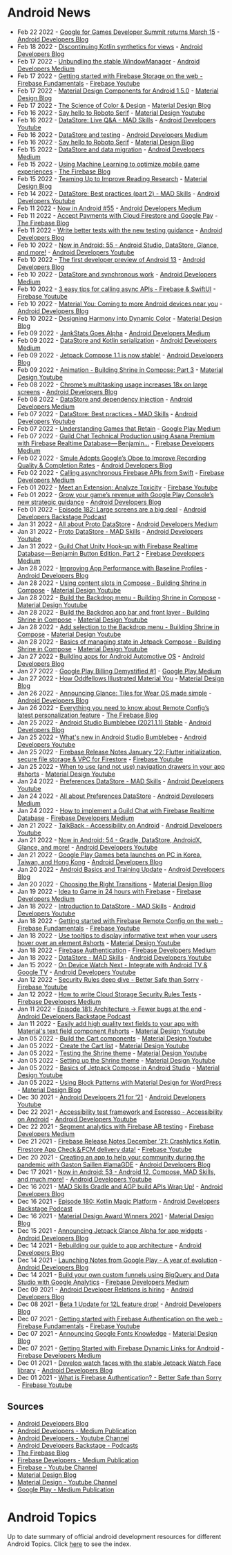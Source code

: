 # Android News

<!-- NEWS:START -->
- Feb 22 2022 - [Google for Games Developer Summit returns March 15](http://android-developers.googleblog.com/2022/02/google-for-games-developer-summit-returns.html) - [Android Developers Blog](https://android-developers.googleblog.com/)
- Feb 18 2022 - [Discontinuing Kotlin synthetics for views](http://android-developers.googleblog.com/2022/02/discontinuing-kotlin-synthetics-for-views.html) - [Android Developers Blog](https://android-developers.googleblog.com/)
- Feb 17 2022 - [Unbundling the stable WindowManager](https://medium.com/androiddevelopers/unbundling-the-stable-windowmanager-a5471ff2907?source=rss----95b274b437c2---4) - [Android Developers Medium](https://medium.com/androiddevelopers)
- Feb 17 2022 - [Getting started with Firebase Storage on the web - Firebase Fundamentals](https://www.youtube.com/watch?v=-IFRVMEhZDc) - [Firebase Youtube](https://www.youtube.com/user/Firebase)
- Feb 17 2022 - [Material Design Components for Android 1.5.0](https://material.io/blog/android-stable-release-1-5) - [Material Design Blog](https://material.io/blog)
- Feb 17 2022 - [The Science of Color & Design](https://material.io/blog/science-of-color-design) - [Material Design Blog](https://material.io/blog)
- Feb 16 2022 - [Say hello to Roboto Serif](https://www.youtube.com/watch?v=wtBS5wRpaHg) - [Material Design Youtube](https://www.youtube.com/c/MaterialDesign)
- Feb 16 2022 - [DataStore: Live Q&A - MAD Skills](https://www.youtube.com/watch?v=kzYKdog9S1k) - [Android Developers Youtube](https://www.youtube.com/c/AndroidDevelopers)
- Feb 16 2022 - [DataStore and testing](https://medium.com/androiddevelopers/datastore-and-testing-edf7ae8df3d8?source=rss----95b274b437c2---4) - [Android Developers Medium](https://medium.com/androiddevelopers)
- Feb 16 2022 - [Say hello to Roboto Serif](https://material.io/blog/roboto-serif) - [Material Design Blog](https://material.io/blog)
- Feb 15 2022 - [DataStore and data migration](https://medium.com/androiddevelopers/datastore-and-data-migration-fdca806eb1aa?source=rss----95b274b437c2---4) - [Android Developers Medium](https://medium.com/androiddevelopers)
- Feb 15 2022 - [Using Machine Learning to optimize mobile game experiences](http://firebase.googleblog.com/2022/02/custom-ondevice-machine-learning.html) - [The Firebase Blog](https://firebase.googleblog.com/)
- Feb 15 2022 - [Teaming Up to Improve Reading Research](https://material.io/blog/readability-consortium) - [Material Design Blog](https://material.io/blog)
- Feb 14 2022 - [DataStore: Best practices (part 2) - MAD Skills](https://www.youtube.com/watch?v=ZqlZnSdSqI4) - [Android Developers Youtube](https://www.youtube.com/c/AndroidDevelopers)
- Feb 11 2022 - [Now in Android #55](https://medium.com/androiddevelopers/now-in-android-55-ff44f10d7d28?source=rss----95b274b437c2---4) - [Android Developers Medium](https://medium.com/androiddevelopers)
- Feb 11 2022 - [Accept Payments with Cloud Firestore and Google Pay](http://firebase.googleblog.com/2022/02/accept-payments-with-Cloud-Firestore-and-Google-Pay.html) - [The Firebase Blog](https://firebase.googleblog.com/)
- Feb 11 2022 - [Write better tests with the new testing guidance](http://android-developers.googleblog.com/2022/02/write-better-tests-with-new-testing.html) - [Android Developers Blog](https://android-developers.googleblog.com/)
- Feb 10 2022 - [Now in Android: 55 - Android Studio, DataStore, Glance, and more!](https://www.youtube.com/watch?v=Hc79sDi3f0U) - [Android Developers Youtube](https://www.youtube.com/c/AndroidDevelopers)
- Feb 10 2022 - [The first developer preview of Android 13](http://android-developers.googleblog.com/2022/02/first-preview-android-13.html) - [Android Developers Blog](https://android-developers.googleblog.com/)
- Feb 10 2022 - [DataStore and synchronous work](https://medium.com/androiddevelopers/datastore-and-synchronous-work-576f3869ec4c?source=rss----95b274b437c2---4) - [Android Developers Medium](https://medium.com/androiddevelopers)
- Feb 10 2022 - [3 easy tips for calling async APIs - Firebase & SwiftUI](https://www.youtube.com/watch?v=j5htIyxmmzA) - [Firebase Youtube](https://www.youtube.com/user/Firebase)
- Feb 10 2022 - [Material You: Coming to more Android devices near you](http://android-developers.googleblog.com/2022/02/material-you-coming-to-more-android.html) - [Android Developers Blog](https://android-developers.googleblog.com/)
- Feb 10 2022 - [Designing Harmony into Dynamic Color](https://material.io/blog/dynamic-color-harmony) - [Material Design Blog](https://material.io/blog)
- Feb 09 2022 - [JankStats Goes Alpha](https://medium.com/androiddevelopers/jankstats-goes-alpha-8aff942255d5?source=rss----95b274b437c2---4) - [Android Developers Medium](https://medium.com/androiddevelopers)
- Feb 09 2022 - [DataStore and Kotlin serialization](https://medium.com/androiddevelopers/datastore-and-kotlin-serialization-8b25bf0be66c?source=rss----95b274b437c2---4) - [Android Developers Medium](https://medium.com/androiddevelopers)
- Feb 09 2022 - [Jetpack Compose 1.1 is now stable!](http://android-developers.googleblog.com/2022/02/jetpack-compose-11-now-stable.html) - [Android Developers Blog](https://android-developers.googleblog.com/)
- Feb 09 2022 - [Animation - Building Shrine in Compose: Part 3](https://www.youtube.com/watch?v=nCPEuWCQlWk) - [Material Design Youtube](https://www.youtube.com/c/MaterialDesign)
- Feb 08 2022 - [Chrome’s multitasking usage increases 18x on large screens](http://android-developers.googleblog.com/2022/02/chromes-multitasking-usage-increases.html) - [Android Developers Blog](https://android-developers.googleblog.com/)
- Feb 08 2022 - [DataStore and dependency injection](https://medium.com/androiddevelopers/datastore-and-dependency-injection-ea32b95704e3?source=rss----95b274b437c2---4) - [Android Developers Medium](https://medium.com/androiddevelopers)
- Feb 07 2022 - [DataStore: Best practices - MAD Skills](https://www.youtube.com/watch?v=S10ci36lBJ4) - [Android Developers Youtube](https://www.youtube.com/c/AndroidDevelopers)
- Feb 07 2022 - [Understanding Games that Retain](https://medium.com/googleplaydev/understanding-games-that-retain-1847b16c86a7?source=rss----1f8baa23933d---4) - [Google Play Medium](https://medium.com/googleplaydev)
- Feb 07 2022 - [Guild Chat Technical Production using Asana Premium with Firebase Realtime Database — Benjamin…](https://medium.com/firebase-developers/guild-chat-technical-production-using-asana-premium-with-firebase-realtime-database-benjamin-d069beb507b9?source=rss----8e8b7dc6774d---4) - [Firebase Developers Medium](https://medium.com/firebase-developers)
- Feb 02 2022 - [Smule Adopts Google’s Oboe to Improve Recording Quality & Completion Rates](http://android-developers.googleblog.com/2022/02/smule-adopts-googles-oboe-to-improve.html) - [Android Developers Blog](https://android-developers.googleblog.com/)
- Feb 02 2022 - [Calling asynchronous Firebase APIs from Swift](https://medium.com/firebase-developers/calling-asynchronous-firebase-apis-from-swift-757e8207df54?source=rss----8e8b7dc6774d---4) - [Firebase Developers Medium](https://medium.com/firebase-developers)
- Feb 01 2022 - [Meet an Extension: Analyze Toxicity](https://www.youtube.com/watch?v=3nilbcBGW0c) - [Firebase Youtube](https://www.youtube.com/user/Firebase)
- Feb 01 2022 - [Grow your game’s revenue with Google Play Console’s new strategic guidance](http://android-developers.googleblog.com/2022/02/grow-your-games-revenue-with-google.html) - [Android Developers Blog](https://android-developers.googleblog.com/)
- Feb 01 2022 - [Episode 182: Large screens are a big deal](http://adbackstage.libsyn.com/episode-182-large-screens-are-a-big-deal) - [Android Developers Backstage Podcast](https://adbackstage.libsyn.com/)
- Jan 31 2022 - [All about Proto DataStore](https://medium.com/androiddevelopers/all-about-proto-datastore-1b1af6cd2879?source=rss----95b274b437c2---4) - [Android Developers Medium](https://medium.com/androiddevelopers)
- Jan 31 2022 - [Proto DataStore - MAD Skills](https://www.youtube.com/watch?v=aYhgwII6_VM) - [Android Developers Youtube](https://www.youtube.com/c/AndroidDevelopers)
- Jan 31 2022 - [Guild Chat Unity Hook-up with Firebase Realtime Database — Benjamin Button Edition, Part 2](https://medium.com/firebase-developers/guild-chat-unity-hook-up-with-firebase-realtime-database-benjamin-button-edition-part-2-6b4a66b906a5?source=rss----8e8b7dc6774d---4) - [Firebase Developers Medium](https://medium.com/firebase-developers)
- Jan 28 2022 - [Improving App Performance with Baseline Profiles](http://android-developers.googleblog.com/2022/01/improving-app-performance-with-baseline.html) - [Android Developers Blog](https://android-developers.googleblog.com/)
- Jan 28 2022 - [Using content slots in Compose - Building Shrine in Compose](https://www.youtube.com/watch?v=kytMSf0fwhE) - [Material Design Youtube](https://www.youtube.com/c/MaterialDesign)
- Jan 28 2022 - [Build the Backdrop menu - Building Shrine in Compose](https://www.youtube.com/watch?v=xAgUOv_TxiU) - [Material Design Youtube](https://www.youtube.com/c/MaterialDesign)
- Jan 28 2022 - [Build the Backdrop app bar and front layer - Building Shrine in Compose](https://www.youtube.com/watch?v=caEbwQcKg78) - [Material Design Youtube](https://www.youtube.com/c/MaterialDesign)
- Jan 28 2022 - [Add selection to the Backdrop menu - Building Shrine in Compose](https://www.youtube.com/watch?v=RIw-8Da8Cfg) - [Material Design Youtube](https://www.youtube.com/c/MaterialDesign)
- Jan 28 2022 - [Basics of managing state in Jetpack Compose - Building Shrine in Compose](https://www.youtube.com/watch?v=YZH5pObJyFA) - [Material Design Youtube](https://www.youtube.com/c/MaterialDesign)
- Jan 27 2022 - [Building apps for Android Automotive OS](http://android-developers.googleblog.com/2022/01/building-apps-for-android-automotive-os.html) - [Android Developers Blog](https://android-developers.googleblog.com/)
- Jan 27 2022 - [Google Play Billing Demystified #1](https://medium.com/googleplaydev/google-play-billing-demystified-1-a0c80aeabfe7?source=rss----1f8baa23933d---4) - [Google Play Medium](https://medium.com/googleplaydev)
- Jan 27 2022 - [How Oddfellows Illustrated Material You](https://material.io/blog/interview-oddfellows-m3-art-style) - [Material Design Blog](https://material.io/blog)
- Jan 26 2022 - [Announcing Glance: Tiles for Wear OS made simple](http://android-developers.googleblog.com/2022/01/announcing-glance-tiles-for-wear-os.html) - [Android Developers Blog](https://android-developers.googleblog.com/)
- Jan 26 2022 - [Everything you need to know about Remote Config’s latest personalization feature](http://firebase.googleblog.com/2022/01/remote-config-personalization-overview.html) - [The Firebase Blog](https://firebase.googleblog.com/)
- Jan 25 2022 - [Android Studio Bumblebee (2021.1.1) Stable](http://android-developers.googleblog.com/2022/01/android-studio-bumblebee-202111-stable.html) - [Android Developers Blog](https://android-developers.googleblog.com/)
- Jan 25 2022 - [What's new in Android Studio Bumblebee](https://www.youtube.com/watch?v=rIt13HjCRiI) - [Android Developers Youtube](https://www.youtube.com/c/AndroidDevelopers)
- Jan 25 2022 - [Firebase Release Notes January ‘22: Flutter initialization, secure file storage & VPC for Firestore](https://www.youtube.com/watch?v=hNXPCcBHAZg) - [Firebase Youtube](https://www.youtube.com/user/Firebase)
- Jan 25 2022 - [When to use (and not use) navigation drawers in your app #shorts](https://www.youtube.com/watch?v=JNUTUZbvdeU) - [Material Design Youtube](https://www.youtube.com/c/MaterialDesign)
- Jan 24 2022 - [Preferences DataStore - MAD Skills](https://www.youtube.com/watch?v=kp53qL_O5gk) - [Android Developers Youtube](https://www.youtube.com/c/AndroidDevelopers)
- Jan 24 2022 - [All about Preferences DataStore](https://medium.com/androiddevelopers/all-about-preferences-datastore-cc7995679334?source=rss----95b274b437c2---4) - [Android Developers Medium](https://medium.com/androiddevelopers)
- Jan 24 2022 - [How to implement a Guild Chat with Firebase Realtime Database](https://medium.com/firebase-developers/how-to-implement-a-guild-chat-with-firebase-realtime-database-64e2825dfd00?source=rss----8e8b7dc6774d---4) - [Firebase Developers Medium](https://medium.com/firebase-developers)
- Jan 21 2022 - [TalkBack - Accessibility on Android](https://www.youtube.com/watch?v=_1yRVwhEv5I) - [Android Developers Youtube](https://www.youtube.com/c/AndroidDevelopers)
- Jan 21 2022 - [Now in Android: 54 - Gradle, DataStore, AndroidX, Glance, and more!](https://www.youtube.com/watch?v=AjVShjnCJW4) - [Android Developers Youtube](https://www.youtube.com/c/AndroidDevelopers)
- Jan 21 2022 - [Google Play Games beta launches on PC in Korea, Taiwan, and Hong Kong](http://android-developers.googleblog.com/2022/01/googleplaygames.html) - [Android Developers Blog](https://android-developers.googleblog.com/)
- Jan 20 2022 - [Android Basics and Training Update](http://android-developers.googleblog.com/2022/01/android-basics-and-training-update.html) - [Android Developers Blog](https://android-developers.googleblog.com/)
- Jan 20 2022 - [Choosing the Right Transitions](https://material.io/blog/motion-research-container-transform) - [Material Design Blog](https://material.io/blog)
- Jan 19 2022 - [Idea to Game in 24 hours with Firebase](https://medium.com/firebase-developers/pictle-idea-to-game-in-24-hours-with-firebase-a18e0da8475f?source=rss----8e8b7dc6774d---4) - [Firebase Developers Medium](https://medium.com/firebase-developers)
- Jan 18 2022 - [Introduction to DataStore - MAD Skills](https://www.youtube.com/watch?v=mdQjuZbLv9Y) - [Android Developers Youtube](https://www.youtube.com/c/AndroidDevelopers)
- Jan 18 2022 - [Getting started with Firebase Remote Config on the web - Firebase Fundamentals](https://www.youtube.com/watch?v=0DBRiMWy28Y) - [Firebase Youtube](https://www.youtube.com/user/Firebase)
- Jan 18 2022 - [Use tooltips to display informative text when your users hover over an element #shorts](https://www.youtube.com/watch?v=rUWXOHYE6r0) - [Material Design Youtube](https://www.youtube.com/c/MaterialDesign)
- Jan 18 2022 - [Firebase Authentication](https://medium.com/firebase-developers/firebase-authentication-f0445ac732cb?source=rss----8e8b7dc6774d---4) - [Firebase Developers Medium](https://medium.com/firebase-developers)
- Jan 18 2022 - [DataStore - MAD Skills](https://www.youtube.com/watch?v=9ws-cJzlJkU) - [Android Developers Youtube](https://www.youtube.com/c/AndroidDevelopers)
- Jan 15 2022 - [On Device Watch Next - Integrate with Android TV & Google TV](https://www.youtube.com/watch?v=QFMIP5GOo70) - [Android Developers Youtube](https://www.youtube.com/c/AndroidDevelopers)
- Jan 12 2022 - [Security Rules deep dive - Better Safe than Sorry](https://www.youtube.com/watch?v=TglPc74M3DM) - [Firebase Youtube](https://www.youtube.com/user/Firebase)
- Jan 12 2022 - [How to write Cloud Storage Security Rules Tests](https://medium.com/firebase-developers/how-to-write-firebase-cloud-storage-rules-tests-48559806a268?source=rss----8e8b7dc6774d---4) - [Firebase Developers Medium](https://medium.com/firebase-developers)
- Jan 11 2022 - [Episode 181: Architecture → Fewer bugs at the end](http://adbackstage.libsyn.com/episode-181-architecture-fewer-bugs-at-the-end) - [Android Developers Backstage Podcast](https://adbackstage.libsyn.com/)
- Jan 11 2022 - [Easily add high quality text fields to your app with Material's text field component #shorts](https://www.youtube.com/watch?v=jF7K78Vxol8) - [Material Design Youtube](https://www.youtube.com/c/MaterialDesign)
- Jan 05 2022 - [Build the Cart components](https://www.youtube.com/watch?v=-1pSOeql9WY) - [Material Design Youtube](https://www.youtube.com/c/MaterialDesign)
- Jan 05 2022 - [Create the Cart list](https://www.youtube.com/watch?v=QrEmap8gDQE) - [Material Design Youtube](https://www.youtube.com/c/MaterialDesign)
- Jan 05 2022 - [Testing the Shrine theme](https://www.youtube.com/watch?v=7DRRWi6iiBE) - [Material Design Youtube](https://www.youtube.com/c/MaterialDesign)
- Jan 05 2022 - [Setting up the Shrine theme](https://www.youtube.com/watch?v=OVWjF3fAeJ4) - [Material Design Youtube](https://www.youtube.com/c/MaterialDesign)
- Jan 05 2022 - [Basics of Jetpack Compose in Android Studio](https://www.youtube.com/watch?v=NKmd-mFnro0) - [Material Design Youtube](https://www.youtube.com/c/MaterialDesign)
- Jan 05 2022 - [Using Block Patterns with Material Design for WordPress](https://material.io/blog/material-design-wordpress-plugin-030) - [Material Design Blog](https://material.io/blog)
- Dec 30 2021 - [Android Developers 21 for ‘21](https://www.youtube.com/watch?v=PpizrcJv8pw) - [Android Developers Youtube](https://www.youtube.com/c/AndroidDevelopers)
- Dec 22 2021 - [Accessibility test framework and Espresso - Accessibility on Android](https://www.youtube.com/watch?v=DLN2s16HwcE) - [Android Developers Youtube](https://www.youtube.com/c/AndroidDevelopers)
- Dec 22 2021 - [Segment analytics with Firebase AB testing](https://medium.com/firebase-developers/segment-analytics-with-firebase-ab-testing-36bfa6589ea4?source=rss----8e8b7dc6774d---4) - [Firebase Developers Medium](https://medium.com/firebase-developers)
- Dec 21 2021 - [Firebase Release Notes December ‘21: Crashlytics Kotlin, Firestore App Check＆FCM delivery data!](https://www.youtube.com/watch?v=VjENUKwjDEE) - [Firebase Youtube](https://www.youtube.com/user/Firebase)
- Dec 20 2021 - [Creating an app to help your community during the pandemic with Gaston Saillen #IamaGDE](http://android-developers.googleblog.com/2021/12/creating-app-to-help-your-community.html) - [Android Developers Blog](https://android-developers.googleblog.com/)
- Dec 17 2021 - [Now in Android: 53 - Android 12, Compose, MAD Skills, and much more!](https://www.youtube.com/watch?v=rGYN-FHBHZw) - [Android Developers Youtube](https://www.youtube.com/c/AndroidDevelopers)
- Dec 16 2021 - [MAD Skills Gradle and AGP build APIs Wrap Up!](http://android-developers.googleblog.com/2021/12/mad-skills-gradle-and-agp-build-apis.html) - [Android Developers Blog](https://android-developers.googleblog.com/)
- Dec 16 2021 - [Episode 180: Kotlin Magic Platform](http://adbackstage.libsyn.com/episode-180-kotlin-magic-platform) - [Android Developers Backstage Podcast](https://adbackstage.libsyn.com/)
- Dec 16 2021 - [Material Design Award Winners 2021](https://material.io/blog/mda-2021-winners) - [Material Design Blog](https://material.io/blog)
- Dec 15 2021 - [Announcing Jetpack Glance Alpha for app widgets](http://android-developers.googleblog.com/2021/12/announcing-jetpack-glance-alpha-for-app.html) - [Android Developers Blog](https://android-developers.googleblog.com/)
- Dec 14 2021 - [Rebuilding our guide to app architecture](http://android-developers.googleblog.com/2021/12/rebuilding-our-guide-to-app-architecture.html) - [Android Developers Blog](https://android-developers.googleblog.com/)
- Dec 14 2021 - [Launching Notes from Google Play - A year of evolution](http://android-developers.googleblog.com/2021/12/launching-notes-from-google-play.html) - [Android Developers Blog](https://android-developers.googleblog.com/)
- Dec 14 2021 - [Build your own custom funnels using BigQuery and Data Studio with Google Analytics](https://medium.com/firebase-developers/build-your-own-custom-funnel-in-firebase-google-analytics-with-bigquery-and-data-studio-685a551cc0e3?source=rss----8e8b7dc6774d---4) - [Firebase Developers Medium](https://medium.com/firebase-developers)
- Dec 09 2021 - [Android Developer Relations is hiring](http://android-developers.googleblog.com/2021/12/android-developer-relations-is-hiring.html) - [Android Developers Blog](https://android-developers.googleblog.com/)
- Dec 08 2021 - [Beta 1 Update for 12L feature drop!](http://android-developers.googleblog.com/2021/12/beta-1-update-for-12l-feature-drop.html) - [Android Developers Blog](https://android-developers.googleblog.com/)
- Dec 07 2021 - [Getting started with Firebase Authentication on the web - Firebase Fundamentals](https://www.youtube.com/watch?v=rbuSx1yEgV8) - [Firebase Youtube](https://www.youtube.com/user/Firebase)
- Dec 07 2021 - [Announcing Google Fonts Knowledge](https://material.io/blog/google-fonts-knowledge) - [Material Design Blog](https://material.io/blog)
- Dec 07 2021 - [Getting Started with Firebase Dynamic Links for Android](https://medium.com/firebase-developers/beginners-guide-on-creating-a-shareable-link-of-your-apps-specific-data-with-firebase-8c471e1fe22e?source=rss----8e8b7dc6774d---4) - [Firebase Developers Medium](https://medium.com/firebase-developers)
- Dec 01 2021 - [Develop watch faces with the stable Jetpack Watch Face library](http://android-developers.googleblog.com/2021/12/develop-watch-faces-with-stable-jetpack.html) - [Android Developers Blog](https://android-developers.googleblog.com/)
- Dec 01 2021 - [What is Firebase Authentication? - Better Safe than Sorry](https://www.youtube.com/watch?v=vBUk293QSKY) - [Firebase Youtube](https://www.youtube.com/user/Firebase)<!-- NEWS:END -->

## Sources

* [Android Developers Blog](https://android-developers.googleblog.com/)
* [Android Developers - Medium Publication](https://medium.com/androiddevelopers)
* [Android Developers - Youtube Channel](https://www.youtube.com/c/AndroidDevelopers)
* [Android Developers Backstage - Podcasts](https://adbackstage.libsyn.com/)
* [The Firebase Blog](https://firebase.googleblog.com/)
* [Firebase Developers - Medium Publication](https://medium.com/firebase-developers)
* [Firebase - Youtube Channel](https://www.youtube.com/user/Firebase)
* [Material Design Blog](https://material.io/blog)
* [Material Design - Youtube Channel](https://www.youtube.com/c/MaterialDesign)
* [Google Play - Medium Publication](https://medium.com/googleplaydev)

# Android Topics
Up to date summary of official android development resources for different Android Topics. Click [here](https://androidtopicsindex.dipien.com/) to see the index.

